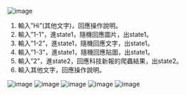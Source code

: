 ![image](https://github.com/BookCatCSIE/ToC_Final_Project/blob/master/show-fsm.png)

1.	輸入”Hi”(其他文字)，回應操作說明。
2.	輸入”1-1”，進state1，隨機回應圖片，出state1。
3.	輸入”1-2”，進state1，隨機回應文字，出state1。
4.	輸入”1-3”，進state1，隨機回應貼圖，出state1。
5.	輸入”2”，進state2，回應科技新報的爬蟲結果，出state2。
6.	輸入其他文字，回應操作說明。

![image](https://github.com/BookCatCSIE/ToC_Final_Project/blob/master/p1.png)
![image](https://github.com/BookCatCSIE/ToC_Final_Project/blob/master/p2.png)
![image](https://github.com/BookCatCSIE/ToC_Final_Project/blob/master/p3.png)
![image](https://github.com/BookCatCSIE/ToC_Final_Project/blob/master/p5.png)
![image](https://github.com/BookCatCSIE/ToC_Final_Project/blob/master/p6.png)
